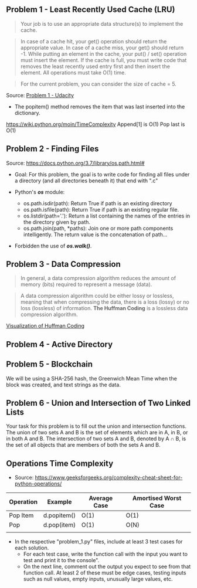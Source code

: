 

## Problem 1 - Least Recently Used Cache (LRU)

>Your job is to use an appropriate data structure(s) to implement the cache.

>In case of a cache hit, your get() operation should return the appropriate value.
>In case of a cache miss, your get() should return -1.
>While putting an element in the cache, your put() / set() operation must insert the element. If the cache is full, you must write code that removes the least recently used entry first and then insert the element.
>All operations must take O(1) time.

>For the current problem, you can consider the size of cache = 5.

Source: [Problem 1 - Udacity](https://classroom.udacity.com/nanodegrees/nd256/parts/b835ca8d-4269-4ca3-b911-c8ceb9cc0aa0/modules/a5f68248-862f-4a72-8682-24b86e2f6d61/lessons/a640374a-90af-40ad-85ff-1c6ce3948219/concepts/d4a73c15-f614-4674-80f4-2449ef50abc4)

* The popitem() method removes the item that was last inserted into the dictionary.

https://wiki.python.org/moin/TimeComplexity
Append[1] is O(1)
Pop last is O(1)


## Problem 2 - Finding Files

Source: https://docs.python.org/3.7/library/os.path.html#

* Goal: For this problem, the goal is to write code for finding all files under a directory (and all directories beneath it) that end with ".c"

* Python's ***os*** module:
    * os.path.isdir(path): Return True if path is an existing directory
    * os.path.isfile(path): Return True if path is an existing regular file.
    * os.listdir(path='.'): Return a list containing the names of the entries in the directory given by path. 
    * os.path.join(path, *paths): Join one or more path components intelligently. The return value is the concatenation of path...

* Forbidden the use of ***os.walk()***.

## Problem 3 - Data Compression

>In general, a data compression algorithm reduces the amount of memory (bits) required to represent a message (data).

>A data compression algorithm could be either lossy or lossless, meaning that when compressing the data, there is a loss (lossy) or no loss (lossless) of information. **The Huffman Coding** is a lossless data compression algorithm.

[Visualization of Huffman Coding](https://people.ok.ubc.ca/ylucet/DS/Huffman.html)

## Problem 4 - Active Directory


## Problem 5 - Blockchain

We will be using a SHA-256 hash, the Greenwich Mean Time when the block was created, and text strings as the data.

## Problem 6 - Union and Intersection of Two Linked Lists

Your task for this problem is to fill out the union and intersection functions. The union of two sets A and B is the set of elements which are in A, in B, or in both A and B. The intersection of two sets A and B, denoted by A ∩ B, is the set of all objects that are members of both the sets A and B.

## Operations Time Complexity

* Source: https://www.geeksforgeeks.org/complexity-cheat-sheet-for-python-operations/

|  Operation | Example  | Average Case  | Amortised Worst Case |
|---|---|---|---|
| Pop Item  | d.popitem()  | O(1)  | O(1)  |
| Pop  | d.pop(item)  | O(1)  | O(N)  |
|   |   |   |   |



* In the respective "problem_1.py" files, include at least 3 test cases for each solution.
    * For each test case, write the function call with the input you want to test and print it to the console".
    * On the next line, comment out the output you expect to see from that function call. At least 2 of these must be edge cases, testing inputs such as null values, empty inputs, unusually large values, etc.